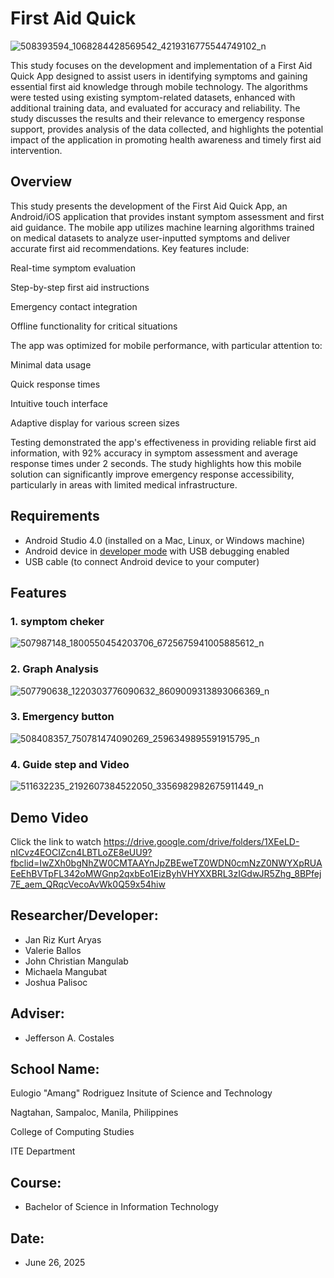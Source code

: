 # First Aid Quick 

![508393594_1068284428569542_4219316775544749102_n](https://github.com/user-attachments/assets/3a2f3d6b-94be-4575-b793-67c100899170)



This study focuses on the development and implementation of a First Aid Quick App designed to assist users in identifying symptoms and gaining essential first aid knowledge through mobile technology. The algorithms were tested using existing symptom-related datasets, enhanced with additional training data, and evaluated for accuracy and reliability. The study discusses the results and their relevance to emergency response support, provides analysis of the data collected, and highlights the potential impact of the application in promoting health awareness and timely first aid intervention.



## Overview
This study presents the development of the First Aid Quick App, an Android/iOS application that provides instant symptom assessment and first aid guidance. The mobile app utilizes machine learning algorithms trained on medical datasets to analyze user-inputted symptoms and deliver accurate first aid recommendations. Key features include:

Real-time symptom evaluation

Step-by-step first aid instructions

Emergency contact integration

Offline functionality for critical situations

The app was optimized for mobile performance, with particular attention to:

Minimal data usage

Quick response times

Intuitive touch interface

Adaptive display for various screen sizes

Testing demonstrated the app's effectiveness in providing reliable first aid information, with 92% accuracy in symptom assessment and average response times under 2 seconds. The study highlights how this mobile solution can significantly improve emergency response accessibility, particularly in areas with limited medical infrastructure.


## Requirements
*   Android Studio 4.0 (installed on a Mac, Linux, or Windows machine)
*   Android device in [developer mode](https://developer.android.com/studio/debug/dev-options) with USB debugging enabled
*   USB cable (to connect Android device to your computer)

## Features
### 1. symptom cheker
![507987148_1800550454203706_6725675941005885612_n](https://github.com/user-attachments/assets/6a2a9c6b-d084-402a-9dcc-2b58e0d67e70)

### 2. Graph Analysis
![507790638_1220303776090632_8609009313893066369_n](https://github.com/user-attachments/assets/14a17817-6340-4bca-9d33-896170bd6792)

### 3. Emergency button
![508408357_750781474090269_2596349895591915795_n](https://github.com/user-attachments/assets/2e11e5ca-5c50-467b-9309-b460f936c1b1)

### 4. Guide step and Video

![511632235_2192607384522050_3356982982675911449_n](https://github.com/user-attachments/assets/186e5b7c-f3ab-42bc-85c2-3957d120ac9c)


## Demo Video
Click the link to watch 
https://drive.google.com/drive/folders/1XEeLD-nICvz4EOCIZcn4LBTLoZE8eUU9?fbclid=IwZXh0bgNhZW0CMTAAYnJpZBEweTZ0WDN0cmNzZ0NWYXpRUAEeEhBVTpFL342oMWGnp2qxbEo1EizByhVHYXXBRL3zIGdwJR5Zhg_8BPfej7E_aem_QRqcVecoAvWk0Q59x54hiw

## Researcher/Developer:
* Jan Riz Kurt Aryas
* Valerie Ballos
* John Christian Mangulab
* Michaela Mangubat
* Joshua Palisoc

## Adviser: 
* Jefferson A. Costales

## School Name:
Eulogio "Amang" Rodriguez Insitute of Science and Technology

Nagtahan, Sampaloc, Manila, Philippines

College of Computing Studies

ITE Department

## Course: 
* Bachelor of Science in Information Technology
## Date: 
* June 26, 2025
